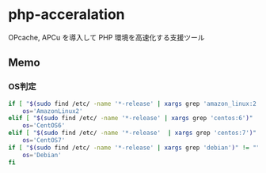# php-acceralation

OPcache, APCu を導入して PHP 環境を高速化する支援ツール

## Memo

### OS判定
```bash
if [ "$(sudo find /etc/ -name '*-release' | xargs grep 'amazon_linux:2')" != "" ]; then
    os='AmazonLinux2'
elif [ "$(sudo find /etc/ -name '*-release' | xargs grep 'centos:6')" != "" ]; then
    os='CentOS6'
elif [ "$(sudo find /etc/ -name '*-release'  | xargs grep 'centos:7')" != "" ]; then
    os='CentOS7'
if [ "$(sudo find /etc/ -name '*-release' | xargs grep 'debian')" != "" ]; then
    os='Debian'
fi
```
